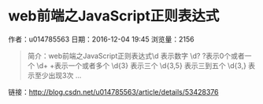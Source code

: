 # web前端之JavaScript正则表达式
作者：u014785563
日期：2016-12-04 19:45
浏览量：2156
> 简介：web前端之JavaScript正则表达式\d 表示数字
\d? ?表示0个或者一个
\d+ +表示一个或者多个
\d{3} 表示三个
\d{3,5} 表示三到五个
\d{3,} 表示至少出现3次
\...

 链接：http://blog.csdn.net/u014785563/article/details/53428376
